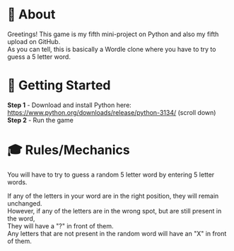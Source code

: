 # 📖 About

Greetings! This game is my fifth mini-project on Python and also my fifth upload on GitHub.  
As you can tell, this is basically a Wordle clone where you have to try to guess a 5 letter word.

# 🚀 Getting Started

**Step 1** - Download and install Python here: https://www.python.org/downloads/release/python-3134/ (scroll down)  
**Step 2** - Run the game

# 🎓 Rules/Mechanics

You will have to try to guess a random 5 letter word by entering 5 letter words.  
  
If any of the letters in your word are in the right position, they will remain unchanged.  
However, if any of the letters are in the wrong spot, but are still present in the word,  
They will have a "?" in front of them.  
Any letters that are not present in the random word will have an "X" in front of them.
